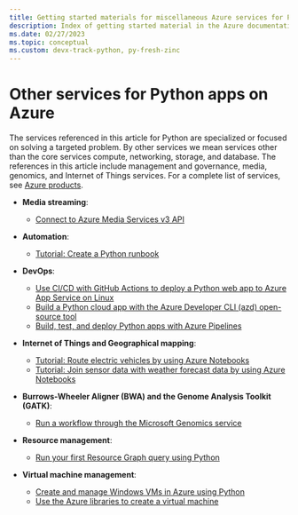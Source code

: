 ```yaml
---
title: Getting started materials for miscellaneous Azure services for Python apps
description: Index of getting started material in the Azure documentation for miscellaneous services used with Python apps.
ms.date: 02/27/2023
ms.topic: conceptual
ms.custom: devx-track-python, py-fresh-zinc
---
```


# Other services for Python apps on Azure

The services referenced in this article for Python are specialized or focused on solving a targeted problem. By other services we mean services other than the core services compute, networking, storage, and database. The references in this article include management and governance, media, genomics, and Internet of Things services. For a complete list of services, see [Azure products](https://azure.microsoft.com/products/).

- **Media streaming**:
  - [Connect to Azure Media Services v3 API](/azure/media-services/latest/configure-connect-python-howto)

- **Automation**:
  - [Tutorial: Create a Python runbook](/azure/automation/learn/automation-tutorial-runbook-textual-python-3)

- **DevOps**:
  - [Use CI/CD with GitHub Actions to deploy a Python web app to Azure App Service on Linux](/azure/developer/python/python-web-app-github-actions-app-service)
  - [Build a Python cloud app with the Azure Developer CLI (azd) open-source tool](/azure/developer/azure-developer-cli/get-started?pivots=programming-language-python)
  - [Build, test, and deploy Python apps with Azure Pipelines](/azure/devops/pipelines/ecosystems/python)

- **Internet of Things and Geographical mapping**:
  - [Tutorial: Route electric vehicles by using Azure Notebooks](/azure/azure-maps/tutorial-ev-routing)
  - [Tutorial: Join sensor data with weather forecast data by using Azure Notebooks](/azure/azure-maps/weather-service-tutorial)

- **Burrows-Wheeler Aligner (BWA) and the Genome Analysis Toolkit (GATK)**:
  - [Run a workflow through the Microsoft Genomics service](/azure/genomics/quickstart-run-genomics-workflow-portal)

- **Resource management**:
  - [Run your first Resource Graph query using Python](/azure/governance/resource-graph/first-query-python)

- **Virtual machine management**:
  - [Create and manage Windows VMs in Azure using Python](/samples/azure-samples/virtual-machines-python-manage/azure-virtual-machines-management-samples---python)
  - [Use the Azure libraries to create a virtual machine](/azure/developer/python/sdk/examples/azure-sdk-example-virtual-machines)